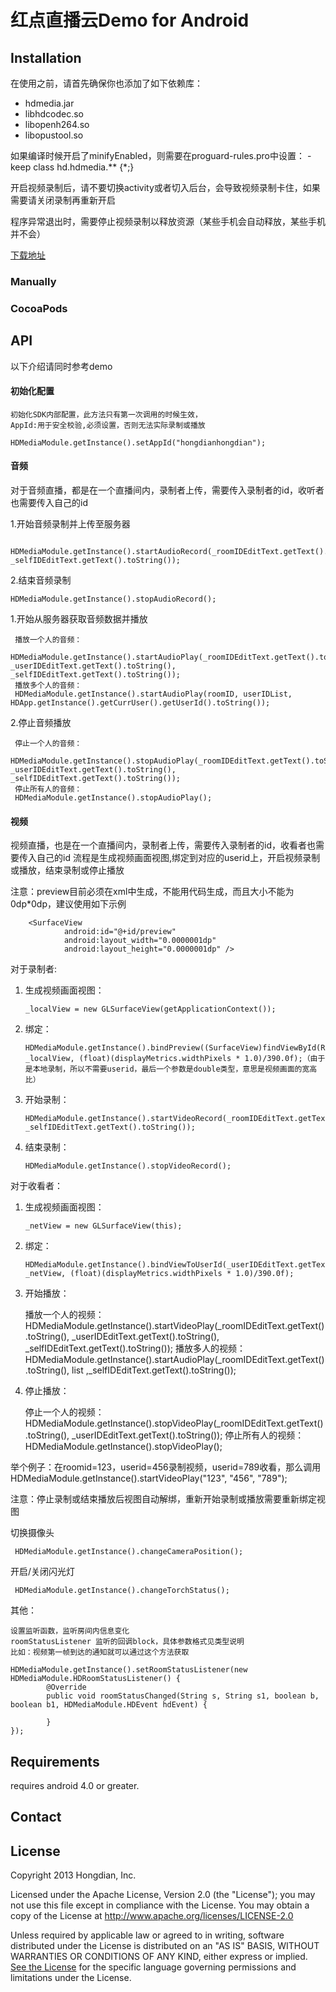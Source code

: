 
# 红点直播云Demo for Android #

## Installation  ##

 在使用之前，请首先确保你也添加了如下依赖库：
 
  * hdmedia.jar
  * libhdcodec.so
  * libopenh264.so
  * libopustool.so

如果编译时候开启了minifyEnabled，则需要在proguard-rules.pro中设置：
 -keep class hd.hdmedia.** {*;}
 
 开启视频录制后，请不要切换activity或者切入后台，会导致视频录制卡住，如果需要请关闭录制再重新开启
 
 程序异常退出时，需要停止视频录制以释放资源（某些手机会自动释放，某些手机并不会）

[下载地址](https://github.com/HongdianLab/android-live-sdk)

### Manually ####



### CocoaPods ###

## API ##
 以下介绍请同时参考demo

#### 初始化配置 ####

    初始化SDK内部配置，此方法只有第一次调用的时候生效，
    AppId:用于安全校验,必须设置，否则无法实际录制或播放

    HDMediaModule.getInstance().setAppId("hongdianhongdian");


#### 音频 ####
  对于音频直播，都是在一个直播间内，录制者上传，需要传入录制者的id，收听者也需要传入自己的id
  
  1.开始音频录制并上传至服务器
 
     HDMediaModule.getInstance().startAudioRecord(_roomIDEditText.getText().toString(), _selfIDEditText.getText().toString());
 
  2.结束音频录制
 
    HDMediaModule.getInstance().stopAudioRecord();
 
  1.开始从服务器获取音频数据并播放
 
     播放一个人的音频：
     HDMediaModule.getInstance().startAudioPlay(_roomIDEditText.getText().toString(), _userIDEditText.getText().toString(), _selfIDEditText.getText().toString());
     播放多个人的音频：
     HDMediaModule.getInstance().startAudioPlay(roomID, userIDList, HDApp.getInstance().getCurrUser().getUserId().toString());

 
   2.停止音频播放
 
     停止一个人的音频：
     HDMediaModule.getInstance().stopAudioPlay(_roomIDEditText.getText().toString(), _userIDEditText.getText().toString(), _selfIDEditText.getText().toString());
     停止所有人的音频：
     HDMediaModule.getInstance().stopAudioPlay();

#### 视频 ####

  视频直播，也是在一个直播间内，录制者上传，需要传入录制者的id，收看者也需要传入自己的id
  流程是生成视频画面视图,绑定到对应的userid上，开启视频录制或播放，结束录制或停止播放
  
  注意：preview目前必须在xml中生成，不能用代码生成，而且大小不能为0dp*0dp，建议使用如下示例
  
  		<SurfaceView
                android:id="@+id/preview"
                android:layout_width="0.0000001dp"
                android:layout_height="0.0000001dp" />

  对于录制者:
  
  1. 生成视频画面视图：
  
         _localView = new GLSurfaceView(getApplicationContext());
  
  2. 绑定：
  
         HDMediaModule.getInstance().bindPreview((SurfaceView)findViewById(R.id.preview), _localView, (float)(displayMetrics.widthPixels * 1.0)/390.0f);（由于是本地录制，所以不需要userid，最后一个参数是double类型，意思是视频画面的宽高比）
  
  3. 开始录制：
  
         HDMediaModule.getInstance().startVideoRecord(_roomIDEditText.getText().toString(), _selfIDEditText.getText().toString());
  
  4. 结束录制： 
  
         HDMediaModule.getInstance().stopVideoRecord();

  
对于收看者：
  
  1. 生成视频画面视图： 
  
         _netView = new GLSurfaceView(this);
  
  2. 绑定：
  
         HDMediaModule.getInstance().bindViewToUserId(_userIDEditText.getText().toString(), _netView, (float)(displayMetrics.widthPixels * 1.0)/390.0f);
  
  3. 开始播放：
  
        播放一个人的视频：
        HDMediaModule.getInstance().startVideoPlay(_roomIDEditText.getText().toString(), _userIDEditText.getText().toString(), _selfIDEditText.getText().toString());
        播放多人的视频：
        HDMediaModule.getInstance().startAudioPlay(_roomIDEditText.getText().toString(), list ,_selfIDEditText.getText().toString());

 
  4. 停止播放：
  
        停止一个人的视频：
        HDMediaModule.getInstance().stopVideoPlay(_roomIDEditText.getText().toString(), _userIDEditText.getText().toString());
        停止所有人的视频：
        HDMediaModule.getInstance().stopVideoPlay();
 
 
举个例子：在roomid=123，userid=456录制视频，userid=789收看，那么调用HDMediaModule.getInstance().startVideoPlay("123", "456", "789");

注意：停止录制或结束播放后视图自动解绑，重新开始录制或播放需要重新绑定视图
  
  切换摄像头
  
     HDMediaModule.getInstance().changeCameraPosition();
  
  开启/关闭闪光灯
  
     HDMediaModule.getInstance().changeTorchStatus(); 
     
 其他：
 
    
    
    设置监听函数，监听房间内信息变化
	roomStatusListener 监听的回调block，具体参数格式见类型说明
	比如：视频第一帧到达的通知就可以通过这个方法获取
	
	HDMediaModule.getInstance().setRoomStatusListener(new HDMediaModule.HDRoomStatusListener() {
            @Override
            public void roomStatusChanged(String s, String s1, boolean b, boolean b1, HDMediaModule.HDEvent hdEvent) {
                
            }
    });

## Requirements ##

 requires android 4.0 or greater.

## Contact ##


## License ##

Copyright 2013 Hongdian, Inc.

Licensed under the Apache License, Version 2.0 (the "License"); you may not use this file except in compliance with the License. You may obtain a copy of the License at http://www.apache.org/licenses/LICENSE-2.0

Unless required by applicable law or agreed to in writing, software distributed under the License is distributed on an "AS IS" BASIS, WITHOUT WARRANTIES OR CONDITIONS OF ANY KIND, either express or implied. [See the License](LICENSE.txt) for the specific language governing permissions and limitations under the License.
